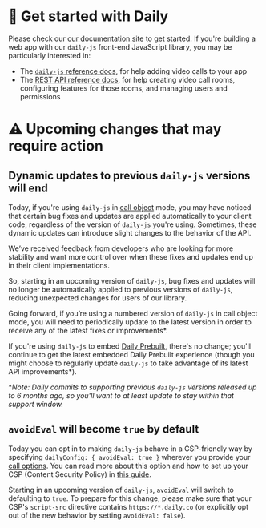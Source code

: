 # 🎥 Get started with Daily

Please check our [our documentation site](https://docs.daily.co/) to get started. If you're building a web app with our `daily-js` front-end JavaScript library, you may be particularly interested in:

- The [`daily-js` reference docs](https://docs.daily.co/reference#using-the-dailyco-front-end-library), for help adding video calls to your app
- The [REST API reference docs](https://docs.daily.co/reference), for help creating video call rooms, configuring features for those rooms, and managing users and permissions

# ⚠ Upcoming changes that may require action

## Dynamic updates to previous `daily-js` versions will end

Today, if you're using `daily-js` in [call object](https://docs.daily.co/guides/products/call-object) mode, you may have noticed that certain bug fixes and updates are applied automatically to your client code, regardless of the version of `daily-js` you're using. Sometimes, these dynamic updates can introduce slight changes to the behavior of the API.

We’ve received feedback from developers who are looking for more stability and want more control over when these fixes and updates end up in their client implementations.

So, starting in an upcoming version of `daily-js`, bug fixes and updates will no longer be automatically applied to previous versions of `daily-js`, reducing unexpected changes for users of our library.

Going forward, if you’re using a numbered version of `daily-js` in call object mode, you will need to periodically update to the latest version in order to receive any of the latest fixes or improvements\*.

If you're using `daily-js` to embed [Daily Prebuilt](https://docs.daily.co/guides/products/prebuilt), there's no change; you'll continue to get the latest embedded Daily Prebuilt experience (though you might choose to regularly update `daily-js` to take advantage of its latest API improvements\*).

\*_Note: Daily commits to supporting previous `daily-js` versions released up to 6 months ago, so you'll want to at least update to stay within that support window._

## `avoidEval` will become `true` by default

Today you can opt in to making `daily-js` behave in a CSP-friendly way by specifying `dailyConfig: { avoidEval: true }` wherever you provide your [call options](https://docs.daily.co/reference/daily-js/daily-iframe-class/properties). You can read more about this option and how to set up your CSP (Content Security Policy) in [this guide](https://docs.daily.co/guides/privacy-and-security/content-security-policy#custom-call-object).

Starting in an upcoming version of `daily-js`, `avoidEval` will switch to defaulting to `true`. To prepare for this change, please make sure that your CSP's `script-src` directive contains `https://*.daily.co` (or explicitly opt out of the new behavior by setting `avoidEval: false`).
